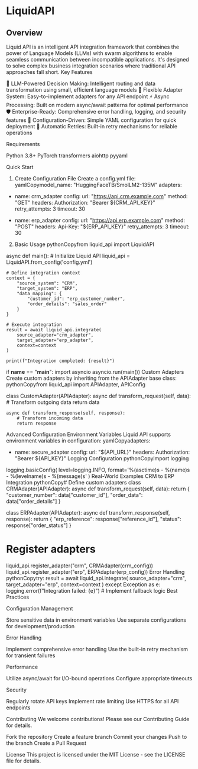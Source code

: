 # LiquidAPI

## Overview
Liquid API is an intelligent API integration framework that combines the power of Language Models (LLMs) with swarm algorithms to enable seamless communication between incompatible applications. It's designed to solve complex business integration scenarios where traditional API approaches fall short.
Key Features

🤖 LLM-Powered Decision Making: Intelligent routing and data transformation using small, efficient language models
🔄 Flexible Adapter System: Easy-to-implement adapters for any API endpoint
⚡ Async Processing: Built on modern async/await patterns for optimal performance
🛡️ Enterprise-Ready: Comprehensive error handling, logging, and security features
🎯 Configuration-Driven: Simple YAML configuration for quick deployment
🔄 Automatic Retries: Built-in retry mechanisms for reliable operations


Requirements

Python 3.8+
PyTorch
transformers
aiohttp
pyyaml

Quick Start
1. Create Configuration File
Create a config.yml file:
yamlCopymodel_name: "HuggingFaceTB/SmolLM2-135M"
adapters:
  - name: crm_adapter
    config:
      url: "https://api.crm.example.com"
      method: "GET"
      headers:
        Authorization: "Bearer ${CRM_API_KEY}"
      retry_attempts: 3
      timeout: 30
  
  - name: erp_adapter
    config:
      url: "https://api.erp.example.com"
      method: "POST"
      headers:
        Api-Key: "${ERP_API_KEY}"
      retry_attempts: 3
      timeout: 30
2. Basic Usage
pythonCopyfrom liquid_api import LiquidAPI

async def main():
    # Initialize Liquid API
    liquid_api = LiquidAPI.from_config('config.yml')
    
    # Define integration context
    context = {
        "source_system": "CRM",
        "target_system": "ERP",
        "data_mapping": {
            "customer_id": "erp_customer_number",
            "order_details": "sales_order"
        }
    }
    
    # Execute integration
    result = await liquid_api.integrate(
        source_adapter="crm_adapter",
        target_adapter="erp_adapter",
        context=context
    )
    
    print(f"Integration completed: {result}")

if __name__ == "__main__":
    import asyncio
    asyncio.run(main())
Custom Adapters
Create custom adapters by inheriting from the APIAdapter base class:
pythonCopyfrom liquid_api import APIAdapter, APIConfig

class CustomAdapter(APIAdapter):
    async def transform_request(self, data):
        # Transform outgoing data
        return data
    
    async def transform_response(self, response):
        # Transform incoming data
        return response
Advanced Configuration
Environment Variables
Liquid API supports environment variables in configuration:
yamlCopyadapters:
  - name: secure_adapter
    config:
      url: "${API_URL}"
      headers:
        Authorization: "Bearer ${API_KEY}"
Logging Configuration
pythonCopyimport logging

logging.basicConfig(
    level=logging.INFO,
    format='%(asctime)s - %(name)s - %(levelname)s - %(message)s'
)
Real-World Examples
CRM to ERP Integration
pythonCopy# Define custom adapters
class CRMAdapter(APIAdapter):
    async def transform_request(self, data):
        return {
            "customer_number": data["customer_id"],
            "order_data": data["order_details"]
        }

class ERPAdapter(APIAdapter):
    async def transform_response(self, response):
        return {
            "erp_reference": response["reference_id"],
            "status": response["order_status"]
        }

# Register adapters
liquid_api.register_adapter("crm", CRMAdapter(crm_config))
liquid_api.register_adapter("erp", ERPAdapter(erp_config))
Error Handling
pythonCopytry:
    result = await liquid_api.integrate(
        source_adapter="crm",
        target_adapter="erp",
        context=context
    )
except Exception as e:
    logging.error(f"Integration failed: {e}")
    # Implement fallback logic
Best Practices

Configuration Management

Store sensitive data in environment variables
Use separate configurations for development/production


Error Handling

Implement comprehensive error handling
Use the built-in retry mechanism for transient failures


Performance

Utilize async/await for I/O-bound operations
Configure appropriate timeouts


Security

Regularly rotate API keys
Implement rate limiting
Use HTTPS for all API endpoints



Contributing
We welcome contributions! Please see our Contributing Guide for details.

Fork the repository
Create a feature branch
Commit your changes
Push to the branch
Create a Pull Request

License
This project is licensed under the MIT License - see the LICENSE file for details.
